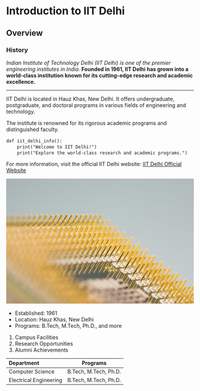 # Introduction to IIT Delhi
## Overview
### History

*Indian Institute of Technology Delhi (IIT Delhi) is one of the premier engineering institutes in India.*
**Founded in 1961, IIT Delhi has grown into a world-class institution known for its cutting-edge research and academic excellence.**

___

IIT Delhi is located in Hauz Khas, New Delhi. It offers undergraduate, postgraduate, and doctoral programs in various fields of engineering and technology.


The institute is renowned for its rigorous academic programs and distinguished faculty.

```
def iit_delhi_info():
    print("Welcome to IIT Delhi!")
    print("Explore the world-class research and academic programs.")
```

For more information, visit the official IIT Delhi website: 
[IIT Delhi Official Website](https://www.iitd.ac.in)

![alt text](./images/technology.jpg)

- Established: 1961
- Location: Hauz Khas, New Delhi
- Programs: B.Tech, M.Tech, Ph.D., and more


1. Campus Facilities
2. Research Opportunities
3. Alumni Achievements


|Department | Programs |
|:----|:----:|
|Computer Science | B.Tech, M.Tech, Ph.D. |
|Electrical Engineering | B.Tech, M.Tech, Ph.D. |



